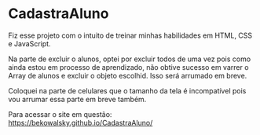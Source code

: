 # CadastraAluno
 
Fiz esse projeto com o intuito de treinar minhas habilidades em HTML, CSS e JavaScript. 

Na parte de excluir o alunos, optei por excluir todos de uma vez pois como ainda estou em processo de aprendizado, não obtive sucesso em varrer o Array de alunos e excluir o objeto escolhid. Isso será arrumado em breve.

Coloquei na parte de celulares que o tamanho da tela é incompatível pois vou arrumar essa parte em breve também.

Para acessar o site em questão: https://bekowalsky.github.io/CadastraAluno/
